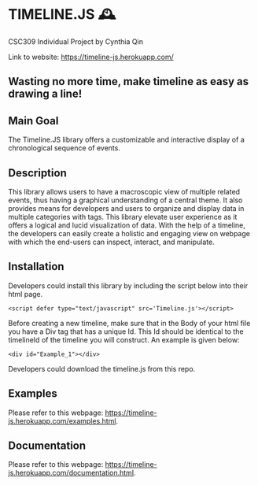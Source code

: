 # TIMELINE.JS :mantelpiece_clock:
CSC309 Individual Project by Cynthia Qin 

Link to website: https://timeline-js.herokuapp.com/

##  Wasting no more time, make timeline as easy as drawing a line!



## Main Goal 
The Timeline.JS library offers a customizable and interactive display of a chronological sequence of events. 


## Description
This library allows users to have a macroscopic view of multiple related events, thus having a graphical understanding of a central theme. It also provides means for developers and users to organize and display data in multiple categories with tags. This library elevate user experience as it offers a logical and lucid visualization of data. With the help of a timeline, the developers can easily create a holistic and engaging view on webpage with which the end-users can inspect, interact, and manipulate. 


## Installation 
Developers could install this library by including the script below into their html page. 
```
<script defer type="text/javascript" src='Timeline.js'></script>
```

Before creating a new timeline, make sure that in the Body of your html file you have a Div tag that has a unique Id. This Id should be identical to the timelineId of the timeline you will construct. An example is given below:

```
<div id="Example_1"></div>
```

Developers could download the timeline.js from this repo. 


## Examples 
Please refer to this webpage: https://timeline-js.herokuapp.com/examples.html. 


## Documentation 
Please refer to this webpage: https://timeline-js.herokuapp.com/documentation.html. 






